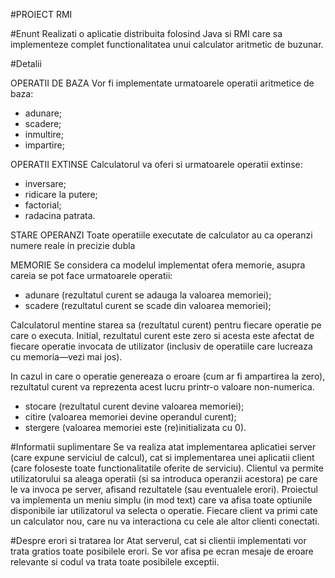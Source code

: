 #PROIECT RMI

#Enunt
Realizati o aplicatie distribuita folosind Java si RMI care sa implementeze complet functionalitatea unui calculator aritmetic de buzunar.

#Detalii

OPERATII DE BAZA Vor fi implementate urmatoarele operatii aritmetice de baza: 
- adunare;
- scadere;
- inmultire; 
- impartire;

OPERATII EXTINSE Calculatorul va oferi si urmatoarele operatii extinse: 
- inversare;
- ridicare la putere; 
- factorial; 
- radacina patrata.

STARE
OPERANZI Toate operatiile executate de calculator au ca operanzi numere reale in precizie dubla

MEMORIE
Se considera ca modelul implementat ofera memorie, asupra careia se pot face urmatoarele operatii: 
- adunare (rezultatul curent se adauga la valoarea memoriei); 
- scadere (rezultatul curent se scade din valoarea memoriei);

Calculatorul mentine starea sa (rezultatul curent) pentru fiecare operatie pe care o
executa. Initial, rezultatul curent este zero si acesta este afectat de fiecare operatie invocata de utilizator (inclusiv de operatiile care lucreaza cu memoria—vezi mai jos).

In cazul in care o operatie genereaza o eroare (cum ar fi ampartirea la zero), rezultatul curent va reprezenta acest
lucru printr-o valoare non-numerica.
- stocare (rezultatul curent devine valoarea memoriei);
- citire (valoarea memoriei devine operandul curent);
- stergere (valoarea memoriei este (re)initializata cu 0).

#Informatii suplimentare
Se va realiza atat implementarea aplicatiei server (care expune serviciul de calcul), cat si implementarea unei aplicatii client (care foloseste toate functionalitatile oferite de serviciu).
Clientul va permite utilizatorului sa aleaga operatii (si sa introduca operanzii acestora) pe care le va invoca pe server, afisand rezultatele (sau eventualele erori).
Proiectul va implementa un meniu simplu (in mod text) care va afisa toate optiunile disponibile iar utilizatorul va selecta o operatie.
Fiecare client va primi cate un calculator nou, care nu va interactiona cu cele ale altor clienti conectati.

#Despre erori si tratarea lor
Atat serverul, cat si clientii implementati vor trata gratios toate posibilele erori. Se vor afisa pe ecran mesaje de eroare relevante si codul va trata toate posibilele exceptii.
